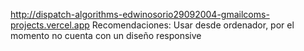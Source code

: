 http://dispatch-algorithms-edwinosorio29092004-gmailcoms-projects.vercel.app
Recomendaciones: Usar desde ordenador, por el momento no cuenta con un diseño responsive
